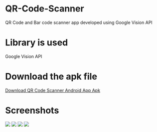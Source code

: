 # QR-Code-Scanner
QR Code and Bar code scanner app developed using Google Vision API

# Library is used
Google Vision API

# Download the apk file
<a href="/QR Code Scanner.apk?raw=true" download="QR Code Scanner.apk" target="_blank"> Download QR Code Scanner Android App Apk</a>

# Screenshots
<img src="/1.png"/>
<img src="/2.png"/>
<img src="/3.png"/>
<img src="/4.png"/>
